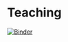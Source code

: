 # Teaching



[![Binder](https://mybinder.org/badge_logo.svg)](https://mybinder.org/v2/gh/JamieLab/Teaching/HEAD?labpath=1%262)
